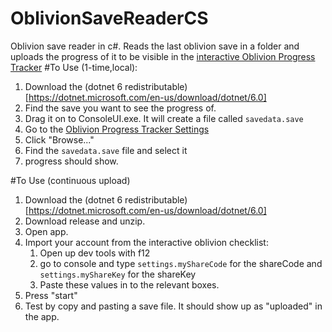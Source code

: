 # OblivionSaveReaderCS
Oblivion save reader in c#. Reads the last oblivion save in a folder and uploads the progress of it to be visible in the [interactive Oblivion Progress Tracker](https://michaelebert.github.io/OblivionProgressTracker/index.html)
#To Use (1-time,local):
1. Download the (dotnet 6 redistributable)[https://dotnet.microsoft.com/en-us/download/dotnet/6.0]
2. Find the save you want to see the progress of.
3. Drag it on to ConsoleUI.exe. It will create a file called `savedata.save`
4. Go to the [Oblivion Progress Tracker Settings](https://michaelebert.github.io/OblivionProgressTracker/settings.html)
5. Click "Browse..."
6. Find the `savedata.save` file and select it
7. progress should show.

#To Use (continuous upload)
1. Download the (dotnet 6 redistributable)[https://dotnet.microsoft.com/en-us/download/dotnet/6.0]
2. Download release and unzip.
3. Open app.
4. Import your account from the interactive oblivion checklist:
   1. Open up dev tools with f12
   2. go to console and type `settings.myShareCode` for the shareCode and `settings.myShareKey` for the shareKey
   3. Paste these values in to the relevant boxes.
 4. Press "start"
5. Test by copy and pasting a save file. It should show up as "uploaded" in the app.
